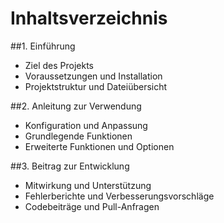 # Inhaltsverzeichnis

##1. Einführung
  - Ziel des Projekts
  - Voraussetzungen und Installation
  - Projektstruktur und Dateiübersicht

##2. Anleitung zur Verwendung
  - Konfiguration und Anpassung
  - Grundlegende Funktionen
  - Erweiterte Funktionen und Optionen

##3. Beitrag zur Entwicklung
  - Mitwirkung und Unterstützung
  - Fehlerberichte und Verbesserungsvorschläge
  - Codebeiträge und Pull-Anfragen
